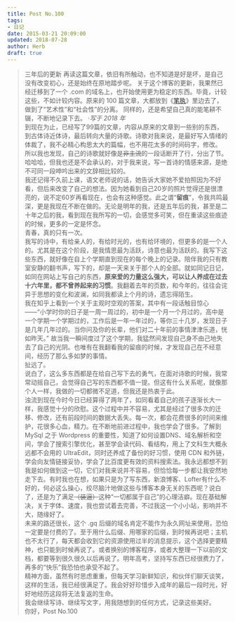 ```yaml
---
title: Post No.100
tags:
- 日记
date: 2015-03-21 20:09:00
updated: 2018-07-28
author: Herb
draft: true
---
```

> 三年后的更新
> 再读这篇文章，依旧有所触动，也不知道是好是坏，是自己没有改变初心，还是始终在原地踏步呢。 <!--more-->
> 关于这个博客的更新，我果然已经迁移到了一个 .com 的域名上，也开始使用更为稳定的东西。毕竟，计较这些，不如计较内容。原来的 100 篇文章，大都放到《[笔执](https://ficiton.herbhuang.com)》里边去了，做到了“艺术性”和“社会性”的分离。
> 同样的，还是希望自己真的能笔耕不辍，不断地记录下去。
> ·*写于 2018 年*  
到现在为止，已经写了99篇的文章，内容从原来的文章到一些别的东西，到古体诗近体诗，最后转向大量的诗歌。诗歌对我来说，是最好写入情绪的体裁了，我不必精心构思太大的篇幅，也不用花太多的时间码字，修改。  
所以我也发现，自己的诗歌就好像是~~非主流~~的一段话断开了行，分出了节。哈哈哈，但我也还是不会承认的，对于我来说，写一首诗的情感来源，是绝不可同一段呻吟出来的文辞相比较的。  
我还记得不久前上课，语文老师说的话，她告诉大家她不爱拍照因为不好看，但后来改变了自己的想法。因为她看到自己20岁的照片觉得还是很漂亮的，说不定60岁再看现在，也会有这种感觉。此之谓“**留痕**”，令我共鸣最深，更是我现在不断在做的。无论是明年的我，还是五年后的我，甚至是二十年之后的我，看到现在我所写的一切，会感觉多可笑，但在重读这些痕迹的时候，更多的一定是怀念。  
青春，真的只有一次。  
我写的诗中，有给亲人的，有给时光的，也有给环境的，但更多的是一个人的。尤其是在这个阶段，是我情思最为活跃，诗意也最为活跃的。我写下这些东西，就好像在自上个学期直到现在的每个晚上的记录。陪伴我的只有教室安静的翻书声，写下的，却是一天来关于那个人的全部。就如同记日记，如同在网站上写自己的东西，**原来爱的力量这么强大，可以让人养成在过去十六年里，都不曾养起来的习惯**。我翻着去年的页数，和今年的，往往会诧异于思想的变化和波澜，如同我都读上个月的诗，遗忘得陌生。  
我在知乎上看到一个关于主观时空观的答案，其中有一段话触目惊心——“小学时你的日子是一周一周过的，初中是一个月一个月过的，高中是一个学期一个学期过的，工作后是一年一年过的，等你三十几岁，发现日子是几年几年过的。当你问及你的长辈，他们对二十年前的事情津津乐道，恍如昨天。” 故当我一瞬间度过了这个学期，我猛然间发现自己身不由己地失去了自己的光阴。也唯有在我翻看我的留痕的时候，才发现自己在不经意间，经历了那么多如梦的事情。  
扯远了。  
说白了，这么多东西都是在给自己写下去的勇气，在面对诗歌的时候，我常常动摇自己，会觉得自己写的东西都不值一提。但这有什么关系呢，就像那个人一样，我做的一切都微不足道，但我还是热衷于此。  
浊流到现在今时今日已经算得了两年了，如同看着自己的孩子逐渐长大一样，我感觉十分的欣慰。这个过程中并不容易，尤其是经过了很多次的迁移、修改，还有前段时间的数据大丢失。每一次，都会花费很多的时间来维护，花很多心血，精力。在不断地前进过程中，我也学会了很多。了解到 MySql 之于 Wordpress 的重要性，知道了如何设置DNS、域名解析和空间，学会了搜索引擎优化，甚至学会读代码、看结构，用上了文科生大概永远都不会用的 UltraEdit，同时还养成了备份的好习惯，使用 CDN 和外链，学会向友情链接妥协，学会了比百度更有效的资料搜索法。我永远都想不到我是如何做到这一切，它们对我来说并不容易，但恰恰每一步都让我安然地走下去。有时我也在想，如果只是为了写东西，新浪博客、Lofter有什么不好的，何必这么操心，绞尽脑汁地做这些与博客本身无关的东西呢？说白了，还是为了满足~~（装逼）~~这种“一切都属于自己”的心理洁癖。现在基础解决，关于字体、速度，我也尝试着去完善，不过我这一个小小站，影响并不大，随缘好了。  
未来的路还很长，这个 .gq 后缀的域名肯定不能作为永久网址来使用，恐怕一定要是付费的了。至于用什么后缀、用哪家的后缀，到时候再说吧；主机也不太行了，每天都会收到它的资源使用过半的消息提示，这个选择更要精神，也只能到时候再说了。或者换别的博客程序，或者大整理一下以前的文档，都要等到很久很久以后再说了。明年高考，坚持写东西已经很费力了，再多的“快乐”我恐怕也承受不起了。  
精神方面，虽然有时思虑重重，但每天学习新鲜知识，和伙伴们聊天谈笑，这样的生活，我已经很满足了。我会好好珍惜步入成年的最后一段时光，好好地经历这段将无法复返的生命。  
我会继续写诗、继续写文字，用我随想到的任何方式，记录这些美好。  
你好，Post No.100